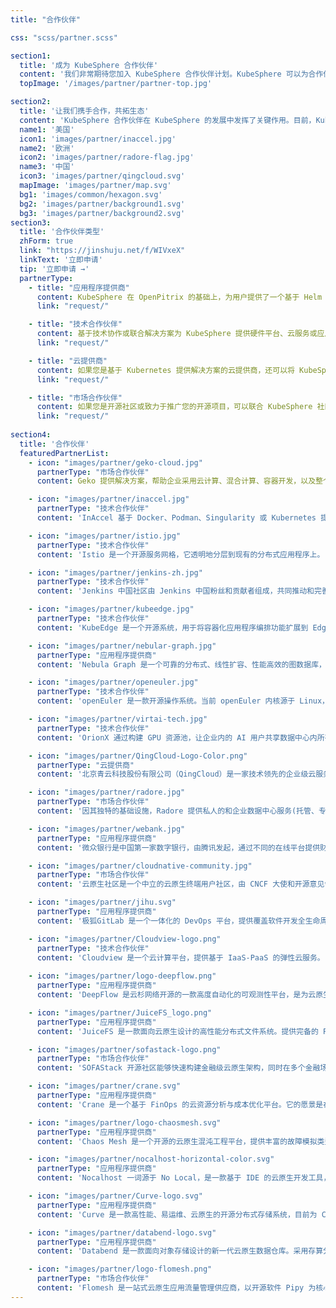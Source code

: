 ```yaml
---
title: "合作伙伴"

css: "scss/partner.scss"

section1:
  title: '成为 KubeSphere 合作伙伴'
  content: '我们非常期待您加入 KubeSphere 合作伙伴计划。KubeSphere 可以为合作伙伴提供资源和权益，帮助合作伙伴提高专业技能，交付和推广产品。同时，合作伙伴还可以把 KubeSphere 加入其市场策略中，来实现具体业务目标。'
  topImage: '/images/partner/partner-top.jpg'

section2:
  title: '让我们携手合作，共拓生态'
  content: 'KubeSphere 合作伙伴在 KubeSphere 的发展中发挥了关键作用。目前，KubeSphere 合作伙伴遍布全球各地。'
  name1: '美国'
  icon1: 'images/partner/inaccel.jpg'
  name2: '欧洲'
  icon2: 'images/partner/radore-flag.jpg'
  name3: '中国'
  icon3: 'images/partner/qingcloud.svg'
  mapImage: 'images/partner/map.svg'
  bg1: 'images/common/hexagon.svg'
  bg2: 'images/partner/background1.svg'
  bg3: 'images/partner/background2.svg'
section3:
  title: '合作伙伴类型'
  zhForm: true
  link: "https://jinshuju.net/f/WIVxeX"
  linkText: '立即申请'
  tip: '立即申请 →'
  partnerType:
    - title: "应用程序提供商"
      content: KubeSphere 在 OpenPitrix 的基础上，为用户提供了一个基于 Helm 的应用商店，用于应用生命周期管理。KubeSphere 应用商店让 ISV、开发者和用户能够在一站式服务中只需点击几下就可以上传、测试、安装和发布应用。KubeSphere 拥有数以万计的用户，所以您可以作为应用程序提供商，将应用发布到 KubeSphere 应用商店，让这些用户可以一键将您的应用部署到 Kubernetes。
      link: "request/"

    - title: "技术合作伙伴"
      content: 基于技术协作或联合解决方案为 KubeSphere 提供硬件平台、云服务或应用程序。如果您有这种解决方案，欢迎成为 KubeSphere 的技术合作伙伴，通过产品生态合作共同推动产业繁荣。
      link: "request/"

    - title: "云提供商"
      content: 如果您是基于 Kubernetes 提供解决方案的云提供商，还可以将 KubeSphere 集成到您的应用程序市场中，使用 KubeSphere 来扩展您的生态系统。
      link: "request/"

    - title: "市场合作伙伴"
      content: 如果您是开源社区或致力于推广您的开源项目，可以联合 KubeSphere 社区组织活动（比如线上直播和线下 Meetup），也可以共同产出优质内容（技术博客等），或者进行丰富多样的联合推广，推动更多用户使用 KubeSphere 家族产品获得成功。
      link: "request/"
  
section4:
  title: '合作伙伴'
  featuredPartnerList:
    - icon: "images/partner/geko-cloud.jpg"
      partnerType: "市场合作伙伴"
      content: Geko 提供解决方案，帮助企业采用云计算、混合计算、容器开发，以及整个 DevOps 方法论，以确保 CI/CD、监控和随着业务增长而增长的自动伸缩平台的最佳实践。

    - icon: "images/partner/inaccel.jpg"
      partnerType: "技术合作伙伴"
      content: 'InAccel 基于 Docker、Podman、Singularity 或 Kubernetes 提供一键式部署 FPGA 工作负载。通过关注整个 FPGA 加速生命周期，我们可以让您专注于应用程序。'

    - icon: "images/partner/istio.jpg"
      partnerType: "技术合作伙伴"
      content: 'Istio 是一个开源服务网格，它透明地分层到现有的分布式应用程序上。 Istio 强大的特性提供了一种统一和更有效的方式来保护、连接和监视服务。'

    - icon: "images/partner/jenkins-zh.jpg"
      partnerType: "技术合作伙伴"
      content: 'Jenkins 中国社区由 Jenkins 中国粉丝和贡献者组成，共同推动和完善 CI/CD 技术的学习和落地。'

    - icon: "images/partner/kubeedge.jpg"
      partnerType: "技术合作伙伴"
      content: 'KubeEdge 是一个开源系统，用于将容器化应用程序编排功能扩展到 Edge 的主机。它基于 Kubernetes 构建，并为网络应用程序提供基础架构支持。云和边缘之间的部署和元数据同步。'

    - icon: "images/partner/nebular-graph.jpg"
      partnerType: "应用程序提供商"
      content: 'Nebula Graph 是一个可靠的分布式、线性扩容、性能高效的图数据库，擅长处理千亿节点万亿条边的超大数据集，同时保持毫秒级查询延时的图数据库解决方案。'

    - icon: "images/partner/openeuler.jpg"
      partnerType: "技术合作伙伴"
      content: 'openEuler 是一款开源操作系统。当前 openEuler 内核源于 Linux，支持鲲鹏及其它多种处理器，能够充分释放计算芯片的潜能，是由全球开源贡献者构建的高效、稳定、安全的开源操作系统，适用于数据库、大数据、云计算、人工智能等应用场景。'

    - icon: "images/partner/virtai-tech.jpg"
      partnerType: "技术合作伙伴"
      content: 'OrionX 通过构建 GPU 资源池，让企业内的 AI 用户共享数据中心内所有服务器上的 GPU 算力。AI 开发人员不必再关心底层资源状况，专注于更有价值的业务层面，让应用开发变得更加便捷。'

    - icon: "images/partner/QingCloud-Logo-Color.png"
      partnerType: "云提供商"
      content: '北京青云科技股份有限公司（QingCloud）是一家技术领先的企业级云服务商与数字化解决方案提供商。QKE 是在 QingCloud 云平台上构建的企业级分布式多租户的 Kubernetes 容器服务。'

    - icon: "images/partner/radore.jpg"
      partnerType: "市场合作伙伴"
      content: '因其独特的基础设施，Radore 提供私人的和企业数据中心服务(托管、专用服务器、云服务、Web 托管、CDN)。'

    - icon: "images/partner/webank.jpg"
      partnerType: "应用程序提供商"
      content: '微众银行是中国第一家数字银行，由腾讯发起，通过不同的在线平台提供财富管理和融资服务。'

    - icon: "images/partner/cloudnative-community.jpg"
      partnerType: "市场合作伙伴"
      content: '云原生社区是一个中立的云原生终端用户社区，由 CNCF 大使和开源意见领袖于 2020 年 5 月 12 日成立，旨在推广云原生技术，构建开发者生态系统。'

    - icon: "images/partner/jihu.svg"
      partnerType: "应用程序提供商"
      content: '极狐GitLab 是一个一体化的 DevOps 平台，提供覆盖软件开发全生命周期的 DevOps 能力，从项目管理、源代码托管、CI/CD、运维监控以及 DevSecOps，能够让研发、测试、运维、安全等团队在同一个平台上进行协同，帮助团队更快、更安全地交付更好的软件，提升研运效能，激发 DevOps 可观价值。'     

    - icon: "images/partner/Cloudview-logo.png"
      partnerType: "技术合作伙伴"
      content: 'Cloudview 是一个云计算平台，提供基于 IaaS-PaaS 的弹性云服务。'   
      
    - icon: "images/partner/logo-deepflow.png"
      partnerType: "应用程序提供商"
      content: 'DeepFlow 是云杉网络开源的一款高度自动化的可观测性平台，是为云原生应用开发者建设可观测性能力而量身打造的全栈、全链路、高性能数据引擎。DeepFlow 使用 eBPF、WASM、OpenTelemetry 等新技术，创新的实现了 AutoTracing、AutoMetrics、AutoTagging、SmartEncoding 等核心机制，帮助开发者提升埋点插码的自动化水平，降低可观测性平台的运维复杂度。利用 DeepFlow 的可编程能力和开放接口，开发者可以快速将其融入到自己的可观测性技术栈中。'  

    - icon: "images/partner/JuiceFS_logo.png"
      partnerType: "应用程序提供商"
      content: 'JuiceFS 是一款面向云原生设计的高性能分布式文件系统。提供完备的 POSIX 兼容性，可将几乎所有对象存储接入本地作为海量本地磁盘使用，亦可同时在跨平台、跨地区的不同主机上挂载读写。'  

    - icon: "images/partner/sofastack-logo.png"
      partnerType: "市场合作伙伴"
      content: 'SOFAStack 开源社区能够快速构建金融级云原生架构，同时在多个金融场景里均锤炼出最佳实践，具备以下特点：一是社区简介开放，社区全面开源共建、保持中立、兼容社区与开源生态，SOFAStack 积极与其他社区开展生态共建;二是金融级，包含构建金融级云原生架构所需的各个组件，让用户更加专注于业务开发，满足用户场景的现状和未来需求，经历过大规模场景的锤炼，特别是严苛的金融场景;三是云原生，基于 SOFAStack 可快速搭建云原生微服务体系，快速开发更具可靠性、扩展性、更加易于维护的云原生应用。'  

    - icon: "images/partner/crane.svg"
      partnerType: "应用程序提供商"
      content: 'Crane 是一个基于 FinOps 的云资源分析与成本优化平台。它的愿景是在保证客户应用运行质量的前提下实现极致的降本。' 

    - icon: "images/partner/logo-chaosmesh.svg"
      partnerType: "应用程序提供商"
      content: 'Chaos Mesh 是一个开源的云原生混沌工程平台，提供丰富的故障模拟类型，具有强大的故障场景编排能力，方便用户在开发测试中以及生产环境中模拟现实世界中可能出现的各类异常，帮助用户发现系统潜在的问题。Chaos Mesh 提供完善的可视化操作，旨在降低用户进行混沌工程的门槛。用户可以方便地在 Web UI 界面上设计自己的混沌场景，以及监控混沌实验的运行状态。' 

    - icon: "images/partner/nocalhost-horizontal-color.svg"
      partnerType: "应用程序提供商"
      content: 'Nocalhost 一词源于 No Local，是一款基于 IDE 的云原生开发工具，提供实时的云原生应用开发体验。在 Nocalhost 开发云端应用时，任何代码改动都可以在远端立即生效，无需重新构建新镜像。这可以缩短整个开发反馈循环并极大地提高研发效率。' 

    - icon: "images/partner/Curve-logo.svg"
      partnerType: "应用程序提供商"
      content: 'Curve 是一款高性能、易运维、云原生的开源分布式存储系统，目前为 CNCF Sandbox 项目。可应用于主流的云原生基础设施平台：对接 OpenStack 平台为云主机提供高性能块存储服务；对接 Kubernetes 为其提供 RWO、RWX 等类型的持久化存储卷；对接 PolarFS 作为云原生数据库的高性能存储底座，完美支持云原生数据库的存算分离架构。Curve 也可作为云存储中间件使用 S3 兼容的对象存储作为数据存储引擎，为公有云用户提供高性价比的共享文件存储。' 

    - icon: "images/partner/databend-logo.svg"
      partnerType: "应用程序提供商"
      content: 'Databend 是一款面向对象存储设计的新一代云原生数据仓库。采用存算分离架构，兼容 MySQL、ClickHouse 协议，支持多种对象存储、多租户体系和数据共享，具备实时分析、弹性扩缩容和 PB 级数据处理能力。'     

    - icon: "images/partner/logo-flomesh.png"
      partnerType: "市场合作伙伴"
      content: 'Flomesh 是一站式云原生应用流量管理供应商，以开源软件 Pipy 为核心，提供全方面的应用流量管理产品及解决方案。在混合云、多云环境中提供了统一的、一致的负载均衡能力、开箱即用的服务网格能力和全局一体化的管理能力。'   
---
```

